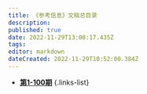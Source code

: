 ```yaml
---
title: 《参考信息》文稿总目录
description: 
published: true
date: 2022-11-29T13:00:17.435Z
tags: 
editor: markdown
dateCreated: 2022-11-29T10:52:00.384Z
---
```


- [**第1-100期**](1-100)
{.links-list}